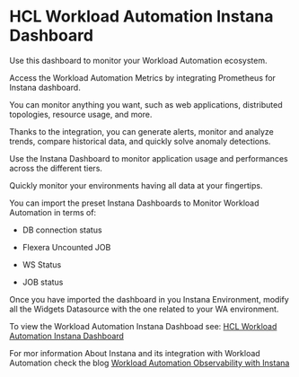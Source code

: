# HCL Workload Automation Instana Dashboard
Use this dashboard to monitor your Workload Automation ecosystem.

Access the Workload Automation Metrics by integrating Prometheus for Instana dashboard.

You can monitor anything you want, such as web applications, distributed topologies, resource usage, and more.

Thanks to the integration, you can generate alerts, monitor and analyze trends, compare historical data, and quickly solve anomaly detections.

Use the Instana Dashboard to monitor application usage and performances across the different tiers.

Quickly monitor your environments having all data at your fingertips.

You can import the preset Instana Dashboards to Monitor Workload Automation in terms of:

- DB connection status

- Flexera Uncounted JOB 

- WS Status

- JOB status

Once you have imported the dashboard in you Instana Environment, modify all the Widgets Datasource with the one related to your WA environment. 

To view the Workload Automation Instana Dashboad see: [HCL Workload Automation Instana Dashboard](https://github.com/HCL-TECH-SOFTWARE/hcl-workload-automation-instana-dashboard/blob/master/WA_Instana_Dashboard.json)

For mor information About Instana and its integration with Workload Automation check the blog [Workload Automation Observability with Instana](http://www.workloadautomation-community.com/blogs/workload-automation-observability-infrastructure-and-metrics-monitoring-with-instana)
